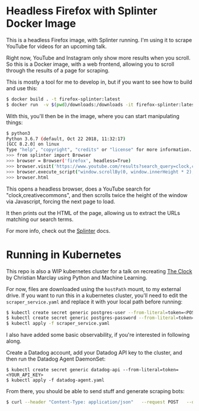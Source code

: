 # Headless Firefox with Splinter Docker Image

This is a headless Firefox image, with Splinter running. I'm using it to scrape YouTube for videos for an upcoming talk.

Right now, YouTube and Instagram only show more results when you scroll. So this is a Docker image, with a web frontend, allowing you to scroll through the results of a page for scraping.

This is mostly a tool for me to develop in, but if you want to see how to build and use this:

```bash
$ docker build . -t firefox-splinter:latest
$ docker run  -v $(pwd)/downloads:/downloads -it firefox-splinter:latest /bin/bash
```

With this, you'll then be in the image, where you can start manipulating things:

```bash
$ python3
Python 3.6.7 (default, Oct 22 2018, 11:32:17) 
[GCC 8.2.0] on linux
Type "help", "copyright", "credits" or "license" for more information.
>>> from splinter import Browser
>>> browser = Browser('firefox', headless=True)
>>> browser.visit('https://www.youtube.com/results?search_query=clock,creativecommons')
>>> browser.execute_script("window.scrollBy(0, window.innerHeight * 2);")
>>> browser.html
```

This opens a headless browser, does a YouTube search for "clock,creativecommons", and then scrolls twice the height of the window via Javascript, forcing the next page to load.

It then prints out the HTML of the page, allowing us to extract the URLs matching our search terms.

For more info, check out the [Splinter](https://splinter.readthedocs.io/en/latest/tutorial.html) docs.

# Running in Kubernetes

This repo is also a WIP kubernetes cluster for a talk on recreating [The Clock](https://www.youtube.com/watch?v=6cOhWtyXGXQ) by Christian Marclay using Python and Machine Learning.

For now, files are downloaded using the `hostPath` mount, to my external drive. If you want to run this in a kubernetes cluster, you'll need to edit the `scraper_service.yaml` and replace it with your local path before running:

```bash
$ kubectl create secret generic postgres-user --from-literal=token=<POSTGRES_USER>
$ kubectl create secret generic postgres-password --from-literal=token=<POSTGRES_PASS>
$ kubectl apply -f scraper_service.yaml
```

I also have added some basic observability, if you're interested in following along. 

Create a Datadog account, add your Datadog API key to the cluster, and then run the Datadog Agent DaemonSet:

```
$ kubectl create secret generic datadog-api --from-literal=token=<YOUR_API_KEY>
$ kubectl apply -f datadog-agent.yaml
```

From there, you should be able to send stuff and generate scraping bots:

```bash
$ curl --header "Content-Type: application/json"   --request POST   --data '{"pages": 5, "search_terms": "clock,creativecommons"}' http://10.152.183.141:5005/create-scraper
```
